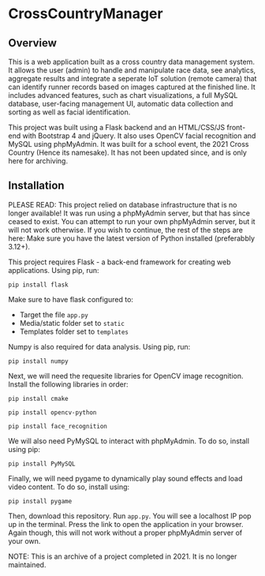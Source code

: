 # CrossCountryManager

## Overview
This is a web application built as a cross country data management system. It allows the user (admin) to handle and manipulate race data, see analytics, aggregate results and integrate a seperate IoT solution (remote camera) that can identify runner records based on images captured at the finished line. It includes advanced features, such as chart visualizations, a full MySQL database, user-facing management UI, automatic data collection and sorting as well as facial identification.

This project was built using a Flask backend and an HTML/CSS/JS front-end with Bootstrap 4 and jQuery. It also uses OpenCV facial recognition and MySQL using phpMyAdmin. It was built for a school event, the 2021 Cross Country (Hence its namesake). It has not been updated since, and is only here for archiving.

## Installation
PLEASE READ: This project relied on database infrastructure that is no longer available! It was run using a phpMyAdmin server, but that has since ceased to exist. You can attempt to run your own phpMyAdmin server, but it will not work otherwise. If you wish to continue, the rest of the steps are here:
Make sure you have the latest version of Python installed (preferabbly 3.12+).

This project requires Flask - a back-end framework for creating web applications. Using pip, run:

```
pip install flask
```

Make sure to have flask configured to:
 - Target the file `app.py`
 - Media/static folder set to `static`
 - Templates folder set to `templates`

Numpy is also required for data analysis. Using pip, run:

```
pip install numpy
```

Next, we will need the requesite libraries for OpenCV image recognition. Install the following libraries in order:
```
pip install cmake
```
```
pip install opencv-python
```
```
pip install face_recognition
```

We will also need PyMySQL to interact with phpMyAdmin. To do so, install using pip:
```
pip install PyMySQL
```

Finally, we will need pygame to dynamically play sound effects and load video content. To do so, install using:
```
pip install pygame
```
   
Then, download this repository. Run `app.py`. You will see a localhost IP pop up in the terminal. Press the link to open the application in your browser. Again though, this will not work without a proper phpMyAdmin server of your own.

NOTE: This is an archive of a project completed in 2021. It is no longer maintained.


